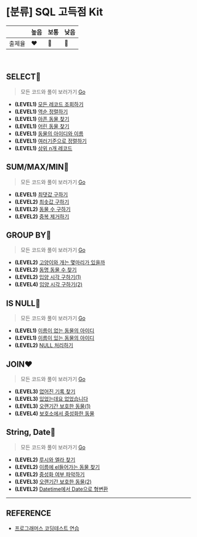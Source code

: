 # [분류] SQL 고득점 Kit

| |높음|보통|낮음|
|--|--|--|--|
|출제율|❤️|💛|💙| 
<br/>

## SELECT💙
> 모든 코드와 풀이 보러가기 [Go](https://github.com/ss-won/For-Coding-Test/blob/master/Programmers/sqlKit/select.md)

- __(LEVEL1)__ [모든 레코드 조회하기](https://programmers.co.kr/learn/courses/30/lessons/59034)
- __(LEVEL1)__ [역순 정렬하기](https://programmers.co.kr/learn/courses/30/lessons/59035)
- __(LEVEL1)__ [아픈 동물 찾기](https://programmers.co.kr/learn/courses/30/lessons/59036)
- __(LEVEL1)__ [어린 동물 찾기](https://programmers.co.kr/learn/courses/30/lessons/59037)
- __(LEVEL1)__ [동물의 아이디와 이름](https://programmers.co.kr/learn/courses/30/lessons/59403)
- __(LEVEL1)__ [여러기준으로 정렬하기](https://programmers.co.kr/learn/courses/30/lessons/59404)
- __(LEVEL1)__ [상위 n개 레코드](https://programmers.co.kr/learn/courses/30/lessons/59405)

## SUM/MAX/MIN💛
> 모든 코드와 풀이 보러가기 [Go](https://github.com/ss-won/For-Coding-Test/blob/master/Programmers/sqlKit/summaxmin.md)

- __(LEVEL1)__ [최댓값 구하기](https://programmers.co.kr/learn/courses/30/lessons/59415)
- __(LEVEL2)__ [최솟값 구하기](https://programmers.co.kr/learn/courses/30/lessons/59038)
- __(LEVEL2)__ [동물 수 구하기](https://programmers.co.kr/learn/courses/30/lessons/59406)
- __(LEVEL2)__ [중복 제거하기](https://programmers.co.kr/learn/courses/30/lessons/59408)

## GROUP BY💛
> 모든 코드와 풀이 보러가기 [Go](https://github.com/ss-won/For-Coding-Test/blob/master/Programmers/sqlKit/groupby.md)

- __(LEVEL2)__ [고양이와 개는 몇마리가 있을까](https://programmers.co.kr/learn/courses/30/lessons/59040)
- __(LEVEL2)__ [동명 동물 수 찾기](https://programmers.co.kr/learn/courses/30/lessons/59041)
- __(LEVEL2)__ [입양 시각 구하기(1)](https://programmers.co.kr/learn/courses/30/lessons/59412)
- __(LEVEL4)__ [입양 시각 구하기(2)](https://programmers.co.kr/learn/courses/30/lessons/59413)

## IS NULL💙
> 모든 코드와 풀이 보러가기 [Go](https://github.com/ss-won/For-Coding-Test/blob/master/Programmers/sqlKit/isnull.md)

- __(LEVEL1)__ [이름이 없는 동물의 아이디](https://programmers.co.kr/learn/courses/30/lessons/59039)
- __(LEVEL1)__ [이름이 있는 동물의 아이디](https://programmers.co.kr/learn/courses/30/lessons/59407)
- __(LEVEL2)__ [NULL 처리하기](https://programmers.co.kr/learn/courses/30/lessons/59410)

## JOIN❤
> 모든 코드와 풀이 보러가기 [Go](https://github.com/ss-won/For-Coding-Test/blob/master/Programmers/sqlKit/join.md)

- __(LEVEL3)__ [없어진 기록 찾기](https://programmers.co.kr/learn/courses/30/lessons/59042)
- __(LEVEL3)__ [있었는데요 없었습니다](https://programmers.co.kr/learn/courses/30/lessons/59043)
- __(LEVEL3)__ [오랜기간 보호한 동물(1)](https://programmers.co.kr/learn/courses/30/lessons/59044)
- __(LEVEL4)__ [보호소에서 중성화한 동물](https://programmers.co.kr/learn/courses/30/lessons/59045)

## String, Date💙
> 모든 코드와 풀이 보러가기 [Go](https://github.com/ss-won/For-Coding-Test/blob/master/Programmers/sqlKit/stringdate.md)

- __(LEVEL2)__ [루시와 엘라 찾기](https://programmers.co.kr/learn/courses/30/lessons/59046)
- __(LEVEL2)__ [이름에 el들어가는 동물 찾기](https://programmers.co.kr/learn/courses/30/lessons/59047)
- __(LEVEL2)__ [중성화 여부 파악하기](https://programmers.co.kr/learn/courses/30/lessons/59409)
- __(LEVEL3)__ [오랜기간 보호한 동물(2)](https://programmers.co.kr/learn/courses/30/lessons/59411)
- __(LEVEL2)__ [Datetime에서 Date으로 형변환](https://programmers.co.kr/learn/courses/30/lessons/59414)
<hr>

## REFERENCE
- [프로그래머스 코딩테스트 연습](https://programmers.co.kr/learn/challenges)

